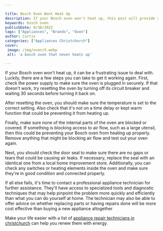 ```yaml
---

title: Bosch Oven Wont Heat Up
description: If your Bosch oven won't heat up, this post will provide you with steps to troubleshoot the issue, so read on to learn more!
keywords: bosch oven
publishDate: 9/30/2022
tags: ["Appliances", "Brands", "Oven"]
author: Curtis
categories: ["Appliances Christchurch"]
cover: 
 image: /img/oven/5.webp
 alt: 'a bosch oven that never heats up'

---
```


If your Bosch oven won't heat up, it can be a frustrating issue to deal with. Luckily, there are a few steps you can take to get it working again. First, check the power supply to make sure the oven is plugged in securely. If that doesn't work, try resetting the oven by turning off its circuit breaker and waiting 30 seconds before turning it back on.

After resetting the oven, you should make sure the temperature is set to the correct setting. Also check that it's not on a time delay or kept warm function that could be preventing it from heating up.

Finally, make sure none of the internal parts of the oven are blocked or covered. If something is blocking access to air flow, such as a large utensil, then this could be preventing your Bosch oven from heating up properly. Remove anything that might be blocking air flow and test out your oven again.

Next, you should check the door seal to make sure there are no gaps or tears that could be causing air leaks. If necessary, replace the seal with an identical one from a local home improvement store. Additionally, you can check any switches or heating elements inside the oven and make sure they're in good condition and connected properly.

If all else fails, it's time to contact a professional appliance technician for further assistance. They'll have access to specialized tools and diagnostic techniques that may help pinpoint the problem more quickly and efficiently than what you can do yourself at home. The technician may also be able to offer advice on whether replacing parts or having repairs done will be more cost effective than buying a new appliance altogether

Make your life easier with a list of <a href="/pages/appliance-repair-technicians-in-christchurch/">appliance repair technicians in christchurch</a> can help you renew them with energy.